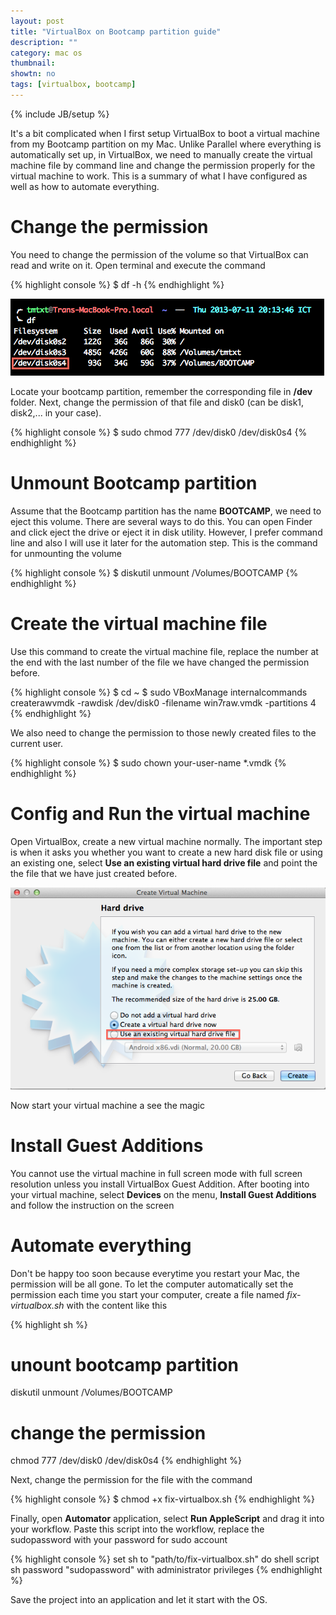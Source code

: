 ```yaml
---
layout: post
title: "VirtualBox on Bootcamp partition guide"
description: ""
category: mac os
thumbnail: 
showtn: no
tags: [virtualbox, bootcamp]
---
```

{% include JB/setup %}

It's a bit complicated when I first setup VirtualBox to boot a virtual machine
from my Bootcamp partition on my Mac. Unlike Parallel where everything is
automatically set up, in VirtualBox, we need to manually create the virtual
machine file by command line and change the permission properly for the virtual
machine to work. This is a summary of what I have configured as well as how to
automate everything.

# Change the permission

You need to change the permission of the volume so that VirtualBox can read and
write on it. Open terminal and execute the command

{% highlight console %}
$ df -h
{% endhighlight %}

![df](/files/2013-07-11-virtualbox-on-bootcamp-partition-guide/df.png)

Locate your bootcamp partition, remember the corresponding file in **/dev**
folder. Next, change the permission of that file and disk0 (can be disk1,
disk2,... in your case).

{% highlight console %}
$ sudo chmod 777 /dev/disk0 /dev/disk0s4
{% endhighlight %}

# Unmount Bootcamp partition

Assume that the Bootcamp partition has the name **BOOTCAMP**, we need to eject
this volume. There are several ways to do this. You can open Finder and click
eject the drive or eject it in disk utility. However, I prefer command line and
also I will use it later for the automation step. This is the command for
unmounting the volume

<!-- more -->

{% highlight console %}
$ diskutil unmount /Volumes/BOOTCAMP
{% endhighlight %}

# Create the virtual machine file

Use this command to create the virtual machine file, replace the number at the
end with the last number of the file we have changed the permission before.

{% highlight console %}
$ cd ~
$ sudo VBoxManage internalcommands createrawvmdk -rawdisk /dev/disk0 -filename win7raw.vmdk -partitions 4
{% endhighlight %}

We also need to change the permission to those newly created files to the
current user.

{% highlight console %}
$ sudo chown your-user-name *.vmdk
{% endhighlight %}

# Config and Run the virtual machine

Open VirtualBox, create a new virtual machine normally. The important step is
when it asks you whether you want to create a new hard disk file or using an
existing one, select **Use an existing virtual hard drive file** and point the
the file that we have just created before.

![hdd](/files/2013-07-11-virtualbox-on-bootcamp-partition-guide/hdd.png)

Now start your virtual machine a see the magic

# Install Guest Additions

You cannot use the virtual machine in full screen mode with full screen
resolution unless you install VirtualBox Guest Addition. After booting into your
virtual machine, select **Devices** on the menu, **Install Guest Additions** and
follow the instruction on the screen

# Automate everything

Don't be happy too soon because everytime you restart your Mac, the permission
will be all gone. To let the computer automatically set the permission each time
you start your computer, create a file named *fix-virtualbox.sh* with the
content like this

{% highlight sh %}
# unount bootcamp partition
diskutil unmount /Volumes/BOOTCAMP

# change the permission
chmod 777 /dev/disk0 /dev/disk0s4
{% endhighlight %}

Next, change the permission for the file with the command

{% highlight console %}
$ chmod +x fix-virtualbox.sh
{% endhighlight %}

Finally, open **Automator** application, select
**Run AppleScript** and drag it into your workflow. Paste this script into the
workflow, replace the sudopassword with your password for sudo account

{% highlight console %}
set sh to "path/to/fix-virtualbox.sh"
do shell script sh password "sudopassword" with administrator privileges
{% endhighlight %}

Save the project into an application and let it start with the OS.
